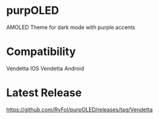 # purpOLED
AMOLED Theme for dark mode with purple accents

# Compatibility

Vendetta IOS 
Vendetta Android

# Latest Release 

https://github.com/RyFol/purpOLED/releases/tag/Vendetta
